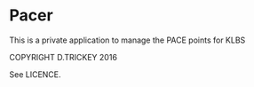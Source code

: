 # Pacer #
This is a private application to manage the PACE points for KLBS

COPYRIGHT D.TRICKEY 2016

See LICENCE.